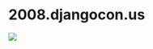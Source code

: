 # 2008.djangocon.us

[![](https://travis-ci.org/djangocon/2008.djangocon.us.svg?branch=master)](https://travis-ci.org/djangocon/2008.djangocon.us.svg?branch=master)

